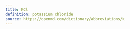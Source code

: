 ```yaml
---
title: KCl
definition: potassium chloride
source: https://openmd.com/dictionary/abbreviations/k
---
```

